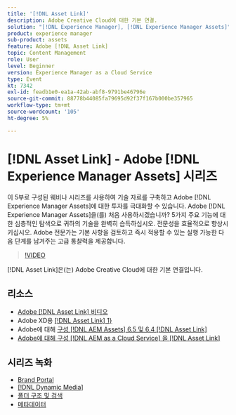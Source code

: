 ```yaml
---
title: '[!DNL Asset Link]'
description: Adobe Creative Cloud에 대한 기본 연결.
solution: "[!DNL Experience Manager], [!DNL Experience Manager Assets]"
product: experience manager
sub-product: assets
feature: Adobe [!DNL Asset Link]
topic: Content Management
role: User
level: Beginner
version: Experience Manager as a Cloud Service
type: Event
kt: 7342
exl-id: feadb1e0-ea1a-42ab-abf8-9791be46796e
source-git-commit: 88778b44085fa79695d92f37f167b000be357965
workflow-type: tm+mt
source-wordcount: '105'
ht-degree: 5%

---
```


# [!DNL Asset Link] - Adobe [!DNL Experience Manager Assets] 시리즈

이 5부로 구성된 웨비나 시리즈를 사용하여 기술 자료를 구축하고 Adobe [!DNL Experience Manager Assets]에 대한 투자를 극대화할 수 있습니다. Adobe [!DNL Experience Manager Assets]을(를) 처음 사용하시겠습니까? 5가지 주요 기능에 대한 심층적인 탐색으로 귀하의 기술을 완벽히 습득하십시오. 전문성을 효율적으로 향상시키십시오. Adobe 전문가는 기본 사항을 검토하고 즉시 적용할 수 있는 실행 가능한 다음 단계를 남겨주는 고급 통찰력을 제공합니다.

>[!VIDEO](https://video.tv.adobe.com/v/332127/?quality=12&learn=on&hidetitle=true)

[!DNL Asset Link]은(는) Adobe Creative Cloud에 대한 기본 연결입니다.

## 리소스

* [Adobe [!DNL Asset Link] 비디오](https://experienceleague.adobe.com/ko/docs/experience-manager-learn/assets/adobe-asset-link/launch-adobe-asset-link)
* Adobe XD용 [[!DNL Asset Link] 1&rbrace;](https://helpx.adobe.com/kr/enterprise/using/adobe-asset-link-for-xd.html)
* Adobe에 대해 [구성 [!DNL AEM Assets] 6.5 및 6.4 [!DNL Asset Link]](https://helpx.adobe.com/kr/enterprise/using/configure-aem-assets-6-for-asset-link.html)
* [Adobe에 대해 구성 [!DNL AEM as a Cloud Service] 을 [!DNL Asset Link]](https://helpx.adobe.com/kr/enterprise/using/configure-aem-assets-for-asset-link.html)

## 시리즈 녹화

* [Brand Portal](brand-portal.md)
* [[!DNL Dynamic Media]](dynamic-media.md)
* [폴더 구조 및 검색](folder-structure-search.md)
* [메타데이터](metadata.md)
